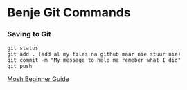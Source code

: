# Benje Git Commands
### Saving to Git
```
git status
git add . (add al my files na github maar nie stuur nie)
git commit -m "My message to help me remeber what I did"
git push
```
[Mosh Beginner Guide](https://www.youtube.com/watch?v=8JJ101D3knE&t=1258s)
